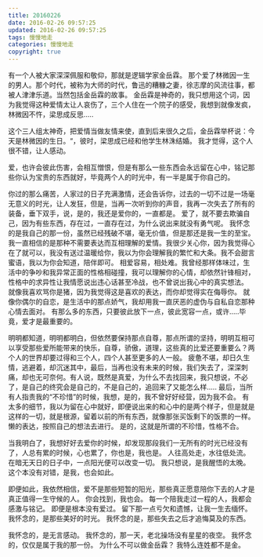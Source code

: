 ```yaml
---
title: 20160226
date: 2016-02-26 09:57:25
updated: 2016-02-26 09:57:25
tags: 慢慢地走
categories: 慢慢地走
copyright: true
---
```


有一个人被大家深深佩服和敬仰，那就是逻辑学家金岳霖。
那个爱了林微因一生的男人。那个时代，被称为大师的时代，鲁迅的糟糠之妻，徐志摩的风流往事，都被人津津乐道。当然包括金岳霖的故事。
金岳霖是神奇的，我只想用这个词，因为我觉得这种爱情太让人哀伤了，三个人住在一个院子的感受，我想到就像发疯，林微因不忤，梁思成反思.....

<!-- more -->

这个三人组太神奇，把爱情当做友情来使，直到后来很久之后，金岳霖举杯说：今天是林微因的生日。“，彼时，梁思成已经和他学生林洙结婚。
我才觉得，这个人很不错，让人感动。

爱，也许会彼此伤害，会相互憎恨，但是有那么一些东西会永远留在心中，铭记那些你认为宝贵的东西就好，毕竟两个人的时光中，有一半是属于你自己的。

你过的那么痛苦，人家过的日子充满激情，还会告诉你，过去的一切不过是一场毫无意义的时光，让人发狂，但是，当再一次听到你的声音，我再一次失去了所有的装备，垂下双手，说，是的，我还是爱你的，一直都是。
爱了，就不要去欺骗自己，因为有些东西，存在过，一直存在过，为什么说出来就没有勇气呢。
我怀念的是我自己的那一份，虽然已经残破不堪，毫无价值，但是那还是我一生的至宝。
我一直相信的是那种不需要表达而互相理解的爱情。我很少关心你，因为我觉得心在了就可以，我没有送过温暖给你，我以为你会理解我的繁忙和大条。我不会甜言蜜语，我以为你会知道，陪伴即可。
相爱容易，相处难。我曾经那样体味过，生活中的争吵和我异常正面的性格相碰撞，我可以理解你的心情，却依然针锋相对，性格中的求异性让我情愿说出违心话甚至冷战，也不曾说出我心中的真实想法。
就像我喜欢骂你是猪，因为我觉得这是喜欢的表达，而你却觉得实在侮辱你。
就像你偶尔的自恋，是生活中的那点娇气，我却用我一直厌恶的虚伪与自私自恋那种心情去面对。
有那么多的东西，只要彼此放下一点，彼此宽容一点，或许.....毕竟，爱才是最重要的。

明明都知道，明明都明白，但依然要保持那点自尊，那点所谓的坚持，明明互相可以享受那些爱所能带来的快乐，自尊，骄傲，道理，这些真的比爱还要重要么？两个人的世界却要过得和三个人，四个人甚至更多的人一般。
疲惫不堪，却日久生情，逃避着，却沉迷其中，最后，当再也没有未来的时候，我们失去了，深深刺痛，却也无可奈何。有人说，既然是真爱，为什么不去找回来，我只想说，不必了，是自己的终究会是自己的，不是自己的，追回来了又能怎么样.....
最后，当所有人指责我的“不珍惜”的时候，我想，是的，我不曾好好经营，因为我不会。
有太多的细节，我以为留在心中就好，即便说出来的和心中的是两个样子，但是就是这样的一切，就是根源，留着以前的所有东西，就像那张买饭剩下的饭票的一样。
懒的表达，按照自己的想法去进行。
是的，这就是所谓的不珍惜，性格不合。

当我明白了，我想好好去爱你的时候，却发现那段我们一无所有的时光已经没有了，人总有累的时候，心也累了，你也是，我也是。
人往高处走，水往低处流。在暗无天日的日子中，一点阳光便可以改变一切。
我只想说，是我醒悟的太晚。
这个本没有对错，是我，也会如此。

即便如此，我依然相信，爱不是那些短暂的阳光，那些真正愿意陪你下去的人才是真正值得一生守候的人。
你会找到，我也会。
每一个陪我走过一程的人，我都会感激与铭记。
即便是根本没有爱过。
留下那一点亏欠和遗憾，让我一生去缅怀。
我怀念的，是那些美好的时光。
我怀念的是，那些失去之后才追悔莫及的东西。

我怀念的，是无言感动。
我怀念的，那一天，老北操场没有星星的夜空。
我怀念的，仅仅是属于我的那一份。
为什么不可以做金岳霖？
我特么连姓都不是金。
